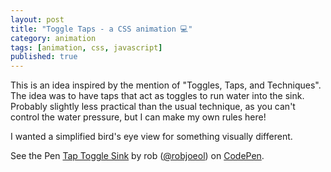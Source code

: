 ```yaml
---
layout: post
title: "Toggle Taps - a CSS animation 💻"
category: animation
tags: [animation, css, javascript]
published: true
---
```


This is an idea inspired by the mention of "Toggles, Taps, and Techniques". The idea was to have taps that act as toggles to run water into the sink. Probably slightly less practical than the usual technique, as you can't control the water pressure, but I can make my own rules here!

I wanted a simplified bird's eye view for something visually different.

<p data-height="500" data-theme-id="light" data-slug-hash="KemJOo" data-default-tab="result" data-user="robjoeol" data-embed-version="2" data-pen-title=" Tap Toggle Sink" class="codepen">See the Pen <a href="https://codepen.io/robjoeol/pen/KemJOo/"> Tap Toggle Sink</a> by rob (<a href="https://codepen.io/robjoeol">@robjoeol</a>) on <a href="https://codepen.io">CodePen</a>.</p>
<script async src="https://static.codepen.io/assets/embed/ei.js"></script>

